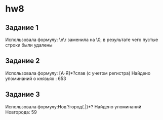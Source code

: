# hw8

## Задание 1

Использовала формулу: \n\r заменила на \0, в результате чего пустые строки были удалены

## Задание 2

Использовала формулу: [А-Я]*?слав (с учетом регистра) Найдено упоминаний о князьях : 653

## Задание 3

Использовала формулу:Нов.?город(.|)*? Найдено упоминаний Новгорода: 59
